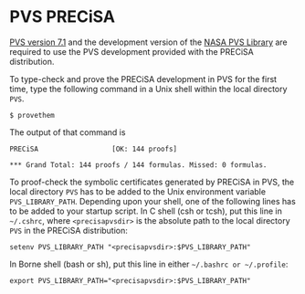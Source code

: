 PVS PRECiSA 
==

[PVS version 7.1](http://pvs.csl.sri.com) and the development version
of the [NASA PVS Library](https://github.com/nasa/pvslib) are required
to use the PVS development provided with the PRECiSA distribution.

To type-check and prove the PRECiSA development in PVS for the first
time, type the following
command in a Unix shell within the local directory `PVS`.

```
$ provethem 
```

The output of that command is

```
PRECiSA                  [OK: 144 proofs]

*** Grand Total: 144 proofs / 144 formulas. Missed: 0 formulas.
```


To proof-check the symbolic certificates generated by PRECiSA in
PVS, the local directory `PVS` has to be added to the Unix environment variable
`PVS_LIBRARY_PATH`.  Depending upon your shell, one of the following lines
has to be added to your startup script.  In C shell (csh or tcsh), put this line in
`~/.cshrc`, where `<precisapvsdir>` is the absolute path to the local
directory `PVS` in the PRECiSA distribution:

~~~
setenv PVS_LIBRARY_PATH "<precisapvsdir>:$PVS_LIBRARY_PATH"
~~~

In Borne shell (bash or sh), put this line in either `~/.bashrc or ~/.profile`:

~~~
export PVS_LIBRARY_PATH="<precisapvsdir>:$PVS_LIBRARY_PATH"
~~~

